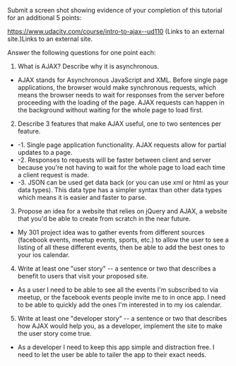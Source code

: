 Submit a screen shot showing evidence of your completion of this tutorial for an additional 5 points:

https://www.udacity.com/course/intro-to-ajax--ud110 (Links to an external site.)Links to an external site.

Answer the following questions for one point each:

1. What is AJAX? Describe why it is asynchronous.
* AJAX stands for Asynchronous JavaScript and XML. Before single page applications, the browser would make synchronous requests, which means the browser needs to wait for responses from the server before proceeding with the loading of the page. AJAX requests can happen in the background without waiting for the whole page to load first.

2. Describe 3 features that make AJAX useful, one to two sentences per feature.
  * -1. Single page application functionality. AJAX requests allow for partial updates to a page.
  * -2. Responses to requests will be faster between client and server because you're not having to wait for the whole page to load each time a client request is made.
  * -3. JSON can be used get data back (or you can use xml or html as your data types). This data type has a simpler syntax than other data types which means it is easier and faster to parse.

3. Propose an idea for a website that relies on jQuery and AJAX, a website that you'd be able to create from scratch in the near future.
* My 301 project idea was to gather events from different sources (facebook events, meetup events, sports, etc.) to allow the user to see a listing of all these different events, then be able to add the best ones to your ios calendar.

4. Write at least one "user story" -- a sentence or two that describes a benefit to users that visit your proposed site.
* As a user I need to be able to see all the events I'm subscribed to via meetup, or the facebook events people invite me to in once app. I need to be able to quickly add the ones I'm interested in to my ios calendar.

5. Write at least one "developer story" -- a sentence or two that describes how AJAX would help you, as a developer, implement the site to make the user story come true.
* As a developer I need to keep this app simple and distraction free. I need to let the user be able to tailer the app to their exact needs.
